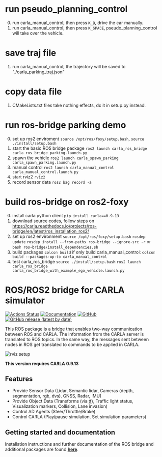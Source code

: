 # run pseudo_planning_control
0. run carla_manual_control, then press `K_B`, drive the car manually.
1. run carla_manual_control, then press `K_SPACE`, pseudo_planning_control will take over the vehicle.

# save traj file
1. run carla_manual_control, the trajectory will be saved to "./carla_parking_traj.json"

# copy data file
1. CMakeLists.txt files take nothing effects, do it in setup.py instead.

# run ros-bridge parking demo
0. set up ros2 enviroment `source /opt/ros/foxy/setup.bash`,  `source ./install/setup.bash`
1. start the basic ROS bridge package `ros2 launch carla_ros_bridge carla_ros_bridge_parking.launch.py`
2. spawn the vehicle `ros2 launch carla_spawn_parking carla_spawn_parking.launch.py`
3. manual control `ros2 launch carla_manual_control carla_manual_control.launch.py`
4. start rviz2 `rviz2`
5. record sensor data `ros2 bag record -a`

# build ros-bridge on ros2-foxy
0. install carla python client  `pip install carla==0.9.13`
1. download source codes, follow steps on https://carla.readthedocs.io/projects/ros-bridge/en/latest/ros_installation_ros2/
2. set up ros2 environment
    `source /opt/ros/foxy/setup.bash`
    `rosdep update`
    `rosdep install --from-paths ros-bridge --ignore-src -r` or `bash ros-bridge/install_dependencies.sh`
3. build packages
    `colcon build`
    if only build carla_manual_control: `colcon build --packages-up-to carla_manual_control`
4. test carla_ros_bridge
    `source ./install/setup.bash`
    `ros2 launch carla_ros_bridge carla_ros_bridge_with_example_ego_vehicle.launch.py`


# ROS/ROS2 bridge for CARLA simulator

[![Actions Status](https://github.com/carla-simulator/ros-bridge/workflows/CI/badge.svg)](https://github.com/carla-simulator/ros-bridge)
[![Documentation](https://readthedocs.org/projects/carla/badge/?version=latest)](http://carla.readthedocs.io)
[![GitHub](https://img.shields.io/github/license/carla-simulator/ros-bridge)](https://github.com/carla-simulator/ros-bridge/blob/master/LICENSE)
[![GitHub release (latest by date)](https://img.shields.io/github/v/release/carla-simulator/ros-bridge)](https://github.com/carla-simulator/ros-bridge/releases/latest)

 This ROS package is a bridge that enables two-way communication between ROS and CARLA. The information from the CARLA server is translated to ROS topics. In the same way, the messages sent between nodes in ROS get translated to commands to be applied in CARLA.

![rviz setup](./docs/images/ad_demo.png "AD Demo")

**This version requires CARLA 0.9.13**

## Features

- Provide Sensor Data (Lidar, Semantic lidar, Cameras (depth, segmentation, rgb, dvs), GNSS, Radar, IMU)
- Provide Object Data (Transforms (via [tf](http://wiki.ros.org/tf)), Traffic light status, Visualization markers, Collision, Lane invasion)
- Control AD Agents (Steer/Throttle/Brake)
- Control CARLA (Play/pause simulation, Set simulation parameters)

## Getting started and documentation

Installation instructions and further documentation of the ROS bridge and additional packages are found [__here__](https://carla.readthedocs.io/projects/ros-bridge/en/latest/).
